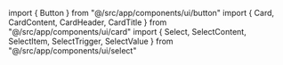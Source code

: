 import { Button } from "@/src/app/components/ui/button"
import { Card, CardContent, CardHeader, CardTitle } from "@/src/app/components/ui/card"
import { Select, SelectContent, SelectItem, SelectTrigger, SelectValue } from "@/src/app/components/ui/select"
